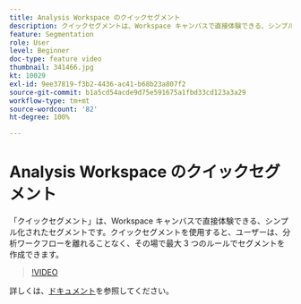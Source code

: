 ```yaml
---
title: Analysis Workspace のクイックセグメント
description: クイックセグメントは、Workspace キャンバスで直接体験できる、シンプル化されたセグメントです。クイックセグメントを使用すると、ユーザーは、分析ワークフローを離れることなく、その場で最大 3 つのルールでセグメントを作成できます。
feature: Segmentation
role: User
level: Beginner
doc-type: feature video
thumbnail: 341466.jpg
kt: 10029
exl-id: 9ee37819-f3b2-4436-ac41-b68b23a807f2
source-git-commit: b1a5cd54acde9d75e591675a1fbd33cd123a3a29
workflow-type: tm+mt
source-wordcount: '82'
ht-degree: 100%

---
```


# Analysis Workspace のクイックセグメント

「クイックセグメント」は、Workspace キャンバスで直接体験できる、シンプル化されたセグメントです。クイックセグメントを使用すると、ユーザーは、分析ワークフローを離れることなく、その場で最大 3 つのルールでセグメントを作成できます。

>[!VIDEO](https://video.tv.adobe.com/v/345339/?quality=12&learn=on&captions=jpn)

詳しくは、[ドキュメント](https://experienceleague.adobe.com/docs/analytics/analyze/analysis-workspace/components/segments/quick-segments.html?lang=ja)を参照してください。
